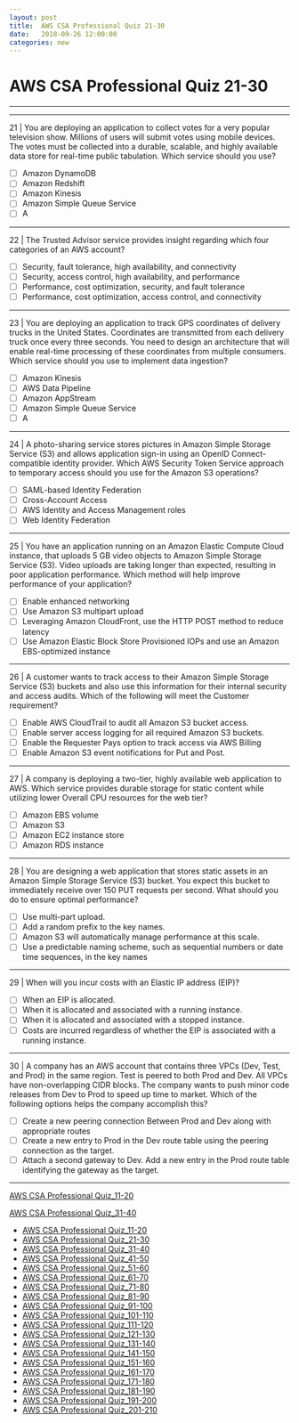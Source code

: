```yaml
---
layout: post 
title:  AWS CSA Professional Quiz 21-30 
date:   2018-09-26 12:00:00
categories: new
---
```


AWS CSA Professional Quiz 21-30 
====
-----
-----
21 | You are deploying an application to collect votes for a very popular television show. Millions of users will submit votes using mobile devices. The votes must be collected into a durable, scalable, and highly available
data store for real-time public tabulation. Which service should you use?

  - [ ] Amazon DynamoDB
  - [ ] Amazon Redshift
  - [ ] Amazon Kinesis
  - [ ] Amazon Simple Queue Service
  - [ ] A

 ---------- 

22 | The Trusted Advisor service provides insight regarding which four categories of an AWS account?

  - [ ] Security, fault tolerance, high availability, and connectivity
  - [ ] Security, access control, high availability, and performance
  - [ ] Performance, cost optimization, security, and fault tolerance
  - [ ] Performance, cost optimization, access control, and connectivity

 ---------- 

23 | You are deploying an application to track GPS coordinates of delivery trucks in the United States. Coordinates are transmitted from each delivery truck once every three seconds. You need to design an architecture that will enable real-time processing of these coordinates from multiple consumers. Which service should you use to implement data ingestion?

  - [ ] Amazon Kinesis
  - [ ] AWS Data Pipeline
  - [ ] Amazon AppStream
  - [ ] Amazon Simple Queue Service
  - [ ] A

 ---------- 

24 | A photo-sharing service stores pictures in Amazon Simple Storage Service (S3) and allows application sign-in using an OpenID Connect-compatible identity provider. Which AWS Security Token Service approach to temporary access should you use for the Amazon S3 operations?

  - [ ] SAML-based Identity Federation
  - [ ] Cross-Account Access
  - [ ] AWS Identity and Access Management roles
  - [ ] Web Identity Federation

 ---------- 

25 | You have an application running on an Amazon Elastic Compute Cloud instance, that uploads 5 GB video objects to Amazon Simple Storage Service (S3). Video uploads are taking longer than expected, resulting in
poor application performance. Which method will help improve performance of your application?

  - [ ] Enable enhanced networking
  - [ ] Use Amazon S3 multipart upload
  - [ ] Leveraging Amazon CloudFront, use the HTTP POST method to reduce latency
  - [ ] Use Amazon Elastic Block Store Provisioned IOPs and use an Amazon EBS-optimized instance

 ---------- 

26 | A customer wants to track access to their Amazon Simple Storage Service (S3) buckets and also use this information for their internal security and access audits. Which of the following will meet the Customer requirement?

  - [ ] Enable AWS CloudTrail to audit all Amazon S3 bucket access.
  - [ ] Enable server access logging for all required Amazon S3 buckets.
  - [ ] Enable the Requester Pays option to track access via AWS Billing
  - [ ] Enable Amazon S3 event notifications for Put and Post.

 ---------- 

27 | A company is deploying a two-tier, highly available web application to AWS. Which service provides durable storage for static content while utilizing lower Overall CPU resources for the web tier?

  - [ ] Amazon EBS volume
  - [ ] Amazon S3
  - [ ] Amazon EC2 instance store
  - [ ] Amazon RDS instance

 ---------- 

28 | You are designing a web application that stores static assets in an Amazon Simple Storage Service (S3) bucket. You expect this bucket to immediately receive over 150 PUT requests per second. What should you do to ensure optimal performance?

  - [ ] Use multi-part upload.
  - [ ] Add a random prefix to the key names.
  - [ ] Amazon S3 will automatically manage performance at this scale.
  - [ ] Use a predictable naming scheme, such as sequential numbers or date time sequences, in the key names

 ---------- 

29 | When will you incur costs with an Elastic IP address (EIP)?

  - [ ] When an EIP is allocated.
  - [ ] When it is allocated and associated with a running instance.
  - [ ] When it is allocated and associated with a stopped instance.
  - [ ] Costs are incurred regardless of whether the EIP is associated with a running instance.

 ---------- 

30 | A company has an AWS account that contains three VPCs (Dev, Test, and Prod) in the same region. Test is peered to both Prod and Dev. All VPCs have non-overlapping CIDR blocks. The company wants to push minor code releases from Dev to Prod to speed up time to market. Which of the following options helps the company accomplish this?

  - [ ] Create a new peering connection Between Prod and Dev along with appropriate routes
  - [ ] Create a new entry to Prod in the Dev route table using the peering connection as the target.
  - [ ] Attach a second gateway to Dev. Add a new entry in the Prod route table identifying the gateway as the 
target.

 ---------- 
[AWS CSA Professional Quiz_11-20](2018-09-26-AWS_CSA_Professional_Quiz_11-20.md)

[AWS CSA Professional Quiz_31-40](2018-09-26-AWS_CSA_Professional_Quiz_31-40.md)

  * [AWS CSA Professional Quiz_11-20](2018-09-26-AWS_CSA_Professional_Quiz_11-20.md)
  * [AWS CSA Professional Quiz_21-30](2018-09-26-AWS_CSA_Professional_Quiz_21-30.md)
  * [AWS CSA Professional Quiz_31-40](2018-09-26-AWS_CSA_Professional_Quiz_31-40.md)
  * [AWS CSA Professional Quiz_41-50](2018-09-26-AWS_CSA_Professional_Quiz_41-50.md)
  * [AWS CSA Professional Quiz_51-60](2018-09-26-AWS_CSA_Professional_Quiz_51-60.md)
  * [AWS CSA Professional Quiz_61-70](2018-09-26-AWS_CSA_Professional_Quiz_61-70.md)
  * [AWS CSA Professional Quiz_71-80](2018-09-26-AWS_CSA_Professional_Quiz_71-80.md)
  * [AWS CSA Professional Quiz_81-90](2018-09-26-AWS_CSA_Professional_Quiz_81-90.md)
  * [AWS CSA Professional Quiz_91-100](2018-09-26-AWS_CSA_Professional_Quiz_91-100.md)
  * [AWS CSA Professional Quiz_101-110](2018-09-26-AWS_CSA_Professional_Quiz_101-110.md)
  * [AWS CSA Professional Quiz_111-120](2018-09-26-AWS_CSA_Professional_Quiz_111-120.md)
  * [AWS CSA Professional Quiz_121-130](2018-09-26-AWS_CSA_Professional_Quiz_121-130.md)
  * [AWS CSA Professional Quiz_131-140](2018-09-26-AWS_CSA_Professional_Quiz_131-140.md)
  * [AWS CSA Professional Quiz_141-150](2018-09-26-AWS_CSA_Professional_Quiz_141-150.md)
  * [AWS CSA Professional Quiz_151-160](2018-09-26-AWS_CSA_Professional_Quiz_151-160.md)
  * [AWS CSA Professional Quiz_161-170](2018-09-26-AWS_CSA_Professional_Quiz_161-170.md)
  * [AWS CSA Professional Quiz_171-180](2018-09-26-AWS_CSA_Professional_Quiz_171-180.md)
  * [AWS CSA Professional Quiz_181-190](2018-09-26-AWS_CSA_Professional_Quiz_181-190.md)
  * [AWS CSA Professional Quiz_191-200](2018-09-26-AWS_CSA_Professional_Quiz_191-200.md)
  * [AWS CSA Professional Quiz_201-210](2018-09-26-AWS_CSA_Professional_Quiz_201-210.md)
